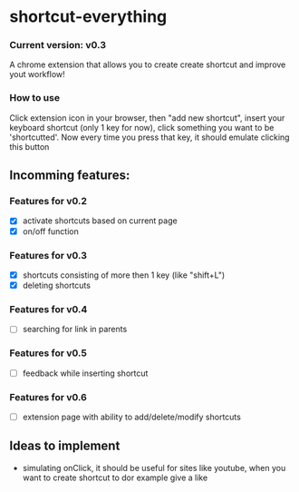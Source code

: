 # shortcut-everything
### Current version: v0.3
A chrome extension that allows you to create create shortcut and improve yout workflow!



### How to use
Click extension icon in your browser, then "add new shortcut", insert your keyboard shortcut (only 1 key for now), click something you want to be 'shortcutted'.
Now every time you press that key, it should emulate clicking this button


## Incomming features:

### Features for v0.2
- [X] activate shortcuts based on current page
- [X] on/off function

### Features for v0.3
- [X] shortcuts consisting of more then 1 key (like "shift+L")
- [X] deleting shortcuts

### Features for v0.4
- [ ] searching for link in parents

### Features for v0.5
- [ ] feedback while inserting shortcut

### Features for v0.6
- [ ] extension page with ability to add/delete/modify shortcuts


## Ideas to implement
- simulating onClick, it should be useful for sites like youtube, when you want to create shortcut to dor example give a like
